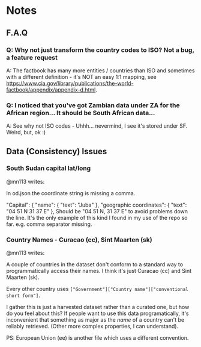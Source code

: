 # Notes

## F.A.Q

### Q: Why not just transform the country codes to ISO? Not a bug, a feature request

A:  The factbook has many more entities / countries than ISO and sometimes with a different definition - it's NOT an easy 1:1 mapping, see <https://www.cia.gov/library/publications/the-world-factbook/appendix/appendix-d.html>.

### Q: I noticed that you've got Zambian data under ZA for the African region... It should be South African data...

A:  See why not ISO codes -  Uhhh... nevermind, I see it's stored under SF. Weird, but, ok :)


## Data (Consistency) Issues

### South Sudan capital lat/long

@mn113 writes:

In od.json the coordinate string is missing a comma.

"Capital": { "name": { "text": "Juba" }, "geographic coordinates": { "text": "04 51 N 31 37 E" },
Should be "04 51 N, 31 37 E" to avoid problems down the line.
It's the only example of this kind I found in my use of the repo so far.
e.g. comma separator missing.


### Country Names - Curacao (cc), Sint Maarten (sk)

@mn113 writes:

A couple of countries in the dataset don't conform to a standard way to programmatically access their names. I think it's just Curacao (cc) and Sint Maarten (sk).

Every other country uses `["Government"]["Country name"]["conventional short form"]`.

I gather this is just a harvested dataset rather than a curated one, but how do you feel about this? If people want to use this data programatically, 
it's inconvenient that something as major as the _name_ of a country can't be reliably retrieved. (Other more complex properties, I can understand).

PS: European Union (ee) is another file which uses a different convention.
